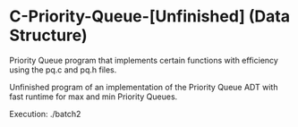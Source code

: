 # C-Priority-Queue-[Unfinished] (Data Structure)
Priority Queue program that implements certain functions with efficiency using the pq.c and pq.h files.

Unfinished program of an implementation of the Priority Queue ADT with fast runtime for max and min Priority Queues.

Execution: ./batch2
